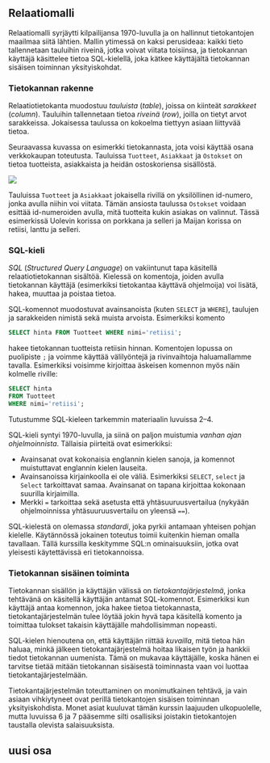 ## Relaatiomalli

Relaatiomalli syrjäytti kilpailijansa 1970-luvulla ja
on hallinnut tietokantojen maailmaa siitä lähtien.
Mallin ytimessä on kaksi perusideaa:
kaikki tieto tallennetaan tauluihin riveinä,
jotka voivat viitata toisiinsa,
ja tietokannan käyttäjä käsittelee tietoa
SQL-kielellä,
joka kätkee käyttäjältä tietokannan sisäisen toiminnan yksityiskohdat.

### Tietokannan rakenne

Relaatiotietokanta muodostuu _tauluista_ (_table_),
joissa on kiinteät _sarakkeet_ (_column_).
Tauluihin tallennetaan tietoa _riveinä_ (_row_),
joilla on tietyt arvot sarakkeissa.
Jokaisessa taulussa on kokoelma tiettyyn asiaan
liittyvää tietoa.

Seuraavassa kuvassa on esimerkki tietokannasta,
jota voisi käyttää osana verkkokaupan toteutusta.
Tauluissa `Tuotteet`, `Asiakkaat` ja `Ostokset`
on tietoa tuotteista, asiakkaista ja heidän ostoskoriensa sisällöstä.

<img src="/taulut.png">

Tauluissa `Tuotteet` ja `Asiakkaat`
jokaisella rivillä on
yksilöllinen id-numero, jonka avulla niihin voi viitata.
Tämän ansiosta taulussa `Ostokset` voidaan esittää id-numeroiden
avulla, mitä tuotteita kukin asiakas on valinnut.
Tässä esimerkissä Uolevin korissa on porkkana ja selleri
ja Maijan korissa on retiisi, lanttu ja selleri.


### SQL-kieli

_SQL_ (_Structured Query Language_) on vakiintunut tapa
käsitellä relaatiotietokannan sisältöä.
Kielessä on komentoja, joiden avulla tietokannan käyttäjä
(esimerkiksi tietokantaa käyttävä ohjelmoija)
voi lisätä, hakea, muuttaa ja poistaa tietoa.

SQL-komennot muodostuvat avainsanoista
(kuten `SELECT` ja `WHERE`),
taulujen ja sarakkeiden nimistä sekä muista arvoista.
Esimerkiksi komento

```sql
SELECT hinta FROM Tuotteet WHERE nimi='retiisi';
```

hakee tietokannan tuotteista retiisin hinnan.
Komentojen lopussa on puolipiste `;` ja voimme
käyttää välilyöntejä ja rivinvaihtoja haluamallamme tavalla.
Esimerkiksi voisimme kirjoittaa äskeisen komennon myös näin
kolmelle riville:

```sql
SELECT hinta
FROM Tuotteet
WHERE nimi='retiisi';
```

Tutustumme SQL-kieleen tarkemmin materiaalin luvuissa 2–4.

<text-box variant='hint' name='SQL-kielen tausta'>

SQL-kieli syntyi 1970-luvulla, ja siinä on paljon muistumia
_vanhan ajan ohjelmoinnista_.
Tällaisia piirteitä ovat esimerkiksi:

- Avainsanat ovat kokonaisia englannin kielen sanoja,
  ja komennot muistuttavat englannin kielen lauseita.
- Avainsanoissa kirjainkoolla ei ole väliä. Esimerkiksi
  `SELECT`, `select` ja `Select` tarkoittavat samaa.
  Avainsanat on tapana kirjoittaa kokonaan suurilla kirjaimilla.
- Merkki `=` tarkoittaa sekä asetusta että yhtäsuuruusvertailua
  (nykyään ohjelmoinnissa yhtäsuuruusvertailu on yleensä `==`).

SQL-kielestä on olemassa _standardi_,
joka pyrkii antamaan yhteisen pohjan kielelle.
Käytännössä jokainen toteutus toimii kuitenkin
hieman omalla tavallaan.
Tällä kurssilla keskitymme SQL:n ominaisuuksiin,
jotka ovat yleisesti käytettävissä eri tietokannoissa.

</text-box>
 
### Tietokannan sisäinen toiminta

Tietokannan sisällön ja käyttäjän välissä on
_tietokantajärjestelmä_,
jonka tehtävänä on käsitellä käyttäjän
antamat SQL-komennot.
Esimerkiksi kun käyttäjä antaa komennon,
joka hakee tietoa tietokannasta,
tietokantajärjestelmän tulee löytää jokin hyvä tapa
käsitellä komento ja toimittaa tulokset takaisin
käyttäjälle mahdollisimman nopeasti.

SQL-kielen hienoutena on, että käyttäjän riittää
_kuvailla_, mitä tietoa hän haluaa,
minkä jälkeen tietokantajärjestelmä hoitaa likaisen työn
ja hankkii tiedot tietokannan uumenista.
Tämä on mukavaa käyttäjälle, koska hänen ei tarvitse
tietää mitään tietokannan sisäisestä toiminnasta
vaan voi luottaa tietokantajärjestelmään.

Tietokantajärjestelmän toteuttaminen on monimutkainen tehtävä,
ja vain asiaan vihkiytyneet ovat perillä tietokantojen
sisäisen toiminnan yksityiskohdista.
Monet asiat kuuluvat tämän kurssin laajuuden ulkopuolelle,
mutta luvuissa 6 ja 7 pääsemme silti osallisiksi joistakin
tietokantojen taustalla olevista salaisuuksista.

## uusi osa